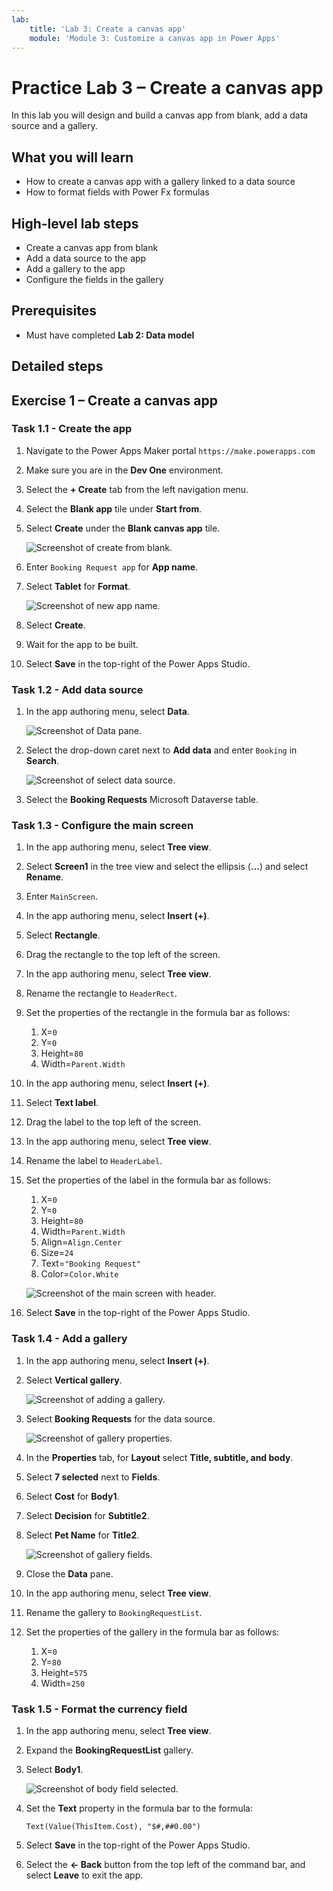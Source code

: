 ```yaml
---
lab:
    title: 'Lab 3: Create a canvas app'
    module: 'Module 3: Customize a canvas app in Power Apps'
---
```


# Practice Lab 3 – Create a canvas app

In this lab you will design and build a canvas app from blank, add a data source and a gallery.

## What you will learn

- How to create a canvas app with a gallery linked to a data source
- How to format fields with Power Fx formulas

## High-level lab steps

- Create a canvas app from blank
- Add a data source to the app
- Add a gallery to the app
- Configure the fields in the gallery
  
## Prerequisites

- Must have completed **Lab 2: Data model**

## Detailed steps

## Exercise 1 – Create a canvas app

### Task 1.1 - Create the app

1. Navigate to the Power Apps Maker portal `https://make.powerapps.com`

1. Make sure you are in the **Dev One** environment.

1. Select the **+ Create** tab from the left navigation menu.

1. Select the **Blank app** tile under **Start from**.

1. Select **Create** under the **Blank canvas app** tile.

    ![Screenshot of create from blank.](../media/create-from-blank.png)

1. Enter `Booking Request app` for **App name**.

1. Select **Tablet** for **Format**.

    ![Screenshot of new app name.](../media/app-name-format.png)

1. Select **Create**.

1. Wait for the app to be built.

1. Select **Save** in the top-right of the Power Apps Studio.


### Task 1.2 - Add data source

1. In the app authoring menu, select **Data**.

    ![Screenshot of Data pane.](../media/studio-data-pane.png)

1. Select the drop-down caret next to **Add data** and enter `Booking` in **Search**.

    ![Screenshot of select data source.](../media/studio-data-search.png)

1. Select the **Booking Requests** Microsoft Dataverse table.


### Task 1.3 - Configure the main screen

1. In the app authoring menu, select **Tree view**.

1. Select **Screen1** in the tree view and select the ellipsis (**...**) and select **Rename**.

1. Enter `MainScreen`.

1. In the app authoring menu, select **Insert (+)**.

1. Select **Rectangle**.

1. Drag the rectangle to the top left of the screen.

1. In the app authoring menu, select **Tree view**.

1. Rename the rectangle to `HeaderRect`.

1. Set the properties of the rectangle in the formula bar as follows:

   1. X=`0`
   1. Y=`0`
   1. Height=`80`
   1. Width=`Parent.Width`

1. In the app authoring menu, select **Insert (+)**.

1. Select **Text label**.

1. Drag the label to the top left of the screen.

1. In the app authoring menu, select **Tree view**.

1. Rename the label to `HeaderLabel`.

1. Set the properties of the label in the formula bar as follows:

   1. X=`0`
   1. Y=`0`
   1. Height=`80`
   1. Width=`Parent.Width`
   1. Align=`Align.Center`
   1. Size=`24`
   1. Text=`"Booking Request"`
   1. Color=`Color.White`

    ![Screenshot of the main screen with header.](../media/main-screen.png)

1. Select **Save** in the top-right of the Power Apps Studio.


### Task 1.4 - Add a gallery

1. In the app authoring menu, select **Insert (+)**.

1. Select **Vertical gallery**.

    ![Screenshot of adding a gallery.](../media/add-gallery.png)

1. Select **Booking Requests** for the data source.

    ![Screenshot of gallery properties.](../media/gallery-properties.png)

1. In the **Properties** tab, for **Layout** select **Title, subtitle, and body**.

1. Select **7 selected** next to **Fields**.

1. Select **Cost** for **Body1**.

1. Select **Decision** for **Subtitle2**.

1. Select **Pet Name** for **Title2**.

    ![Screenshot of gallery fields.](../media/select-fields.png)

1. Close the **Data** pane.

1. In the app authoring menu, select **Tree view**.

1. Rename the gallery to `BookingRequestList`.

1. Set the properties of the gallery in the formula bar as follows:

   1. X=`0`
   1. Y=`80`
   1. Height=`575`
   1. Width=`250`


### Task 1.5 - Format the currency field

1. In the app authoring menu, select **Tree view**.

1. Expand the **BookingRequestList** gallery.

1. Select **Body1**.

    ![Screenshot of body field selected.](../media/body.png)

1. Set the **Text** property in the formula bar to the formula:

    ```powerappsfl
    Text(Value(ThisItem.Cost), "$#,##0.00")
    ```

1. Select **Save** in the top-right of the Power Apps Studio.

1. Select the **<- Back** button from the top left of the command bar, and select **Leave** to exit the app.

